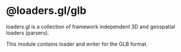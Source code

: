 # @loaders.gl/glb

loaders.gl is a collection of framework independent 3D and geospatial loaders (parsers).

This module contains loader and writer for the GLB format.